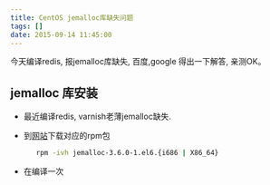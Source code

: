 ```yaml
---
title: CentOS jemalloc库缺失问题
tags: []
date: 2015-09-14 11:45:00
---
```


今天编译redis, 报jemalloc库缺失, 百度,google 得出一下解答, 亲测OK。

<!-- more -->

## jemalloc 库安装 ####

* 最近编译redis, varnish老薄jemalloc缺失.

* 到[网站](https://dl.fedoraproject.org/pub/epel/6/x86_64/repoview/jemalloc.html)下载对应的rpm包

    ```bash
       rpm -ivh jemalloc-3.6.0-1.el6.{i686 | X86_64}
    ```

* 在编译一次
